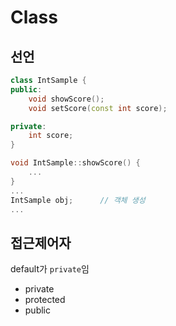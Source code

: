 # Class
## 선언
```cpp
class IntSample {
public:
    void showScore();
    void setScore(const int score);

private:
    int score;
}

void IntSample::showScore() {
    ...
}
...
IntSample obj;		// 객체 생성
...
```

## 접근제어자
default가 `private`임
- private
- protected
- public
<!--stackedit_data:
eyJoaXN0b3J5IjpbLTE5OTc0OTAyMTEsMTcxOTY1OTIxLDgwOD
E5MDE1M119
-->